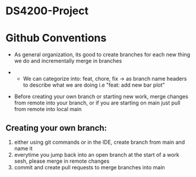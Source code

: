 # DS4200-Project

# Github Conventions
- As general organization, its good to create branches for each new thing we do and incrementally merge in branches
- - We can categorize into: feat, chore, fix -> as branch name headers to describe what we are doing i.e "feat: add new bar plot"

- Before creating your own branch or starting new work, merge changes from remote into your branch, or if you are starting on main just pull from remote into local main

## Creating your own branch:
1. either using git commands or in the IDE, create branch from main and name it
2. everytime you jump back into an open branch at the start of a work sesh, please merge in remote changes
3. commit and create pull requests to merge branches into main

